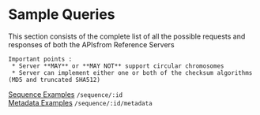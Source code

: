 # Sample Queries
This section consists of the complete list of all the possible requests and responses of both the APIsfrom Reference Servers

````
Important points :
 * Server **MAY** or **MAY NOT** support circular chromosomes
 * Server can implement either one or both of the checksum algorithms (MD5 and truncated SHA512)
````

 [Sequence Examples](sample_queries/sequence.md) `/sequence/:id`  
 [Metadata Examples](sample_queries/metadata.md) `/sequence/:id/metadata`
